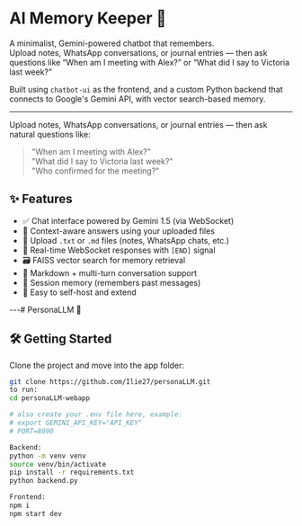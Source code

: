 # AI Memory Keeper 🧠

A minimalist, Gemini-powered chatbot that remembers.  
Upload notes, WhatsApp conversations, or journal entries — then ask questions like “When am I meeting with Alex?” or “What did I say to Victoria last week?”

Built using `chatbot-ui` as the frontend, and a custom Python backend that connects to Google's Gemini API, with vector search-based memory.

---

Upload notes, WhatsApp conversations, or journal entries — then ask natural questions like:  
> "When am I meeting with Alex?"  
> "What did I say to Victoria last week?"  
> "Who confirmed for the meeting?"

## ✨ Features

- ✅ Chat interface powered by Gemini 1.5 (via WebSocket)
- 🧠 Context-aware answers using your uploaded files
- 📎 Upload `.txt` or `.md` files (notes, WhatsApp chats, etc.)
- 💬 Real-time WebSocket responses with `[END]` signal
- 🗃️ FAISS vector search for memory retrieval
- 🧾 Markdown + multi-turn conversation support
- 🔁 Session memory (remembers past messages)
- 🔧 Easy to self-host and extend

---# PersonaLLM 🧠  


## 🛠️ Getting Started

Clone the project and move into the app folder:

```bash
git clone https://github.com/Ilie27/personaLLM.git
to run:
cd personaLLM-webapp

# also create your .env file here, example:
# export GEMINI_API_KEY="API_KEY"
# PORT=8090

Backend:
python -m venv venv
source venv/bin/activate
pip install -r requirements.txt
python backend.py

Frontend:
npm i
npm start dev
